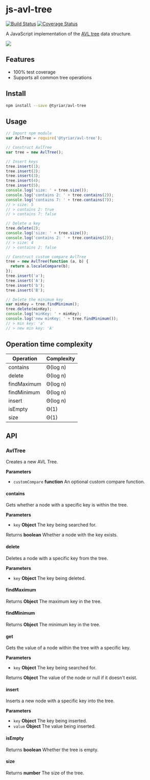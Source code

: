 # js-avl-tree

[![Build Status](https://travis-ci.org/gwtw/js-avl-tree.svg?branch=master)](http://travis-ci.org/gwtw/js-avl-tree)
[![Coverage Status](https://coveralls.io/repos/github/gwtw/js-avl-tree/badge.svg?branch=master)](https://coveralls.io/github/gwtw/js-avl-tree?branch=master)

A JavaScript implementation of the [AVL tree](http://www.growingwiththeweb.com/data-structures/avl-tree/overview/) data structure.

![](http://www.growingwiththeweb.com/images/data-structures/avl-tree/avl-tree.svg)

## Features

- 100% test coverage
- Supports all common tree operations

## Install

```bash
npm install --save @tyriar/avl-tree
```

## Usage

```javascript
// Import npm module
var AvlTree = require('@tyriar/avl-tree');

// Construct AvlTree
var tree = new AvlTree();

// Insert keys
tree.insert(1);
tree.insert(2);
tree.insert(3);
tree.insert(4);
tree.insert(5);
console.log('size: ' + tree.size());
console.log('contains 2: ' + tree.contains(2));
console.log('contains 7: ' + tree.contains(7));
// > size: 5
// > contains 2: true
// > contains 7: false

// Delete a key
tree.delete(2);
console.log('size: ' + tree.size());
console.log('contains 2: ' + tree.contains(2));
// > size: 4
// > contains 2: false

// Construct custom compare AvlTree
tree = new AvlTree(function (a, b) {
  return a.localeCompare(b);
});
tree.insert('a');
tree.insert('A');
tree.insert('b');
tree.insert('B');

// Delete the minimum key
var minKey = tree.findMinimum();
tree.delete(minKey);
console.log('minKey: ' + minKey);
console.log('new minKey: ' + tree.findMinimum());
// > min key: 'a'
// > new min key: 'A'
```

## Operation time complexity

| Operation   | Complexity |
| ----------- | ---------- |
| contains    | Θ(log n)   |
| delete      | Θ(log n)   |
| findMaximum | Θ(log n)   |
| findMinimum | Θ(log n)   |
| insert      | Θ(log n)   |
| isEmpty     | Θ(1)       |
| size        | Θ(1)       |

## API

### AvlTree

Creates a new AVL Tree.

**Parameters**

-   `customCompare` **function** An optional custom compare function.

#### contains

Gets whether a node with a specific key is within the tree.

**Parameters**

-   `key` **Object** The key being searched for.

Returns **boolean** Whether a node with the key exists.

#### delete

Deletes a node with a specific key from the tree.

**Parameters**

-   `key` **Object** The key being deleted.

#### findMaximum

Returns **Object** The maximum key in the tree.

#### findMinimum

Returns **Object** The minimum key in the tree.

#### get

Gets the value of a node within the tree with a specific key.

**Parameters**

-   `key` **Object** The key being searched for.

Returns **Object** The value of the node or null if it doesn't exist.

#### insert

Inserts a new node with a specific key into the tree.

**Parameters**

-   `key` **Object** The key being inserted.
-   `value` **Object** The value being inserted.

#### isEmpty

Returns **boolean** Whether the tree is empty.

#### size

Returns **number** The size of the tree.
